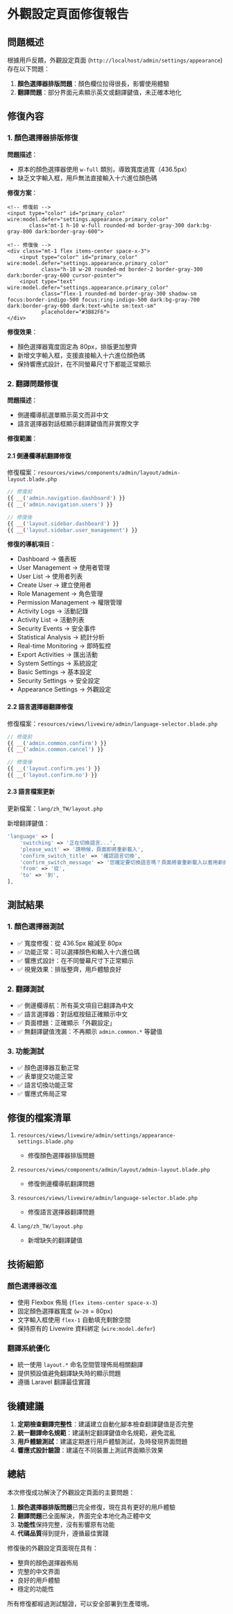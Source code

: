 # 外觀設定頁面修復報告

## 問題概述

根據用戶反饋，外觀設定頁面 (`http://localhost/admin/settings/appearance`) 存在以下問題：

1. **顏色選擇器排版問題**：顏色欄位拉得很長，影響使用體驗
2. **翻譯問題**：部分界面元素顯示英文或翻譯鍵值，未正確本地化

## 修復內容

### 1. 顏色選擇器排版修復

**問題描述**：
- 原本的顏色選擇器使用 `w-full` 類別，導致寬度過寬（436.5px）
- 缺乏文字輸入框，用戶無法直接輸入十六進位顏色碼

**修復方案**：
```blade
<!-- 修復前 -->
<input type="color" id="primary_color" wire:model.defer="settings.appearance.primary_color" 
       class="mt-1 h-10 w-full rounded-md border-gray-300 dark:bg-gray-800 dark:border-gray-600">

<!-- 修復後 -->
<div class="mt-1 flex items-center space-x-3">
    <input type="color" id="primary_color" wire:model.defer="settings.appearance.primary_color" 
           class="h-10 w-20 rounded-md border-2 border-gray-300 dark:border-gray-600 cursor-pointer">
    <input type="text" wire:model.defer="settings.appearance.primary_color" 
           class="flex-1 rounded-md border-gray-300 shadow-sm focus:border-indigo-500 focus:ring-indigo-500 dark:bg-gray-700 dark:border-gray-600 dark:text-white sm:text-sm" 
           placeholder="#3B82F6">
</div>
```

**修復效果**：
- 顏色選擇器寬度固定為 80px，排版更加整齊
- 新增文字輸入框，支援直接輸入十六進位顏色碼
- 保持響應式設計，在不同螢幕尺寸下都能正常顯示

### 2. 翻譯問題修復

**問題描述**：
- 側邊欄導航選單顯示英文而非中文
- 語言選擇器對話框顯示翻譯鍵值而非實際文字

**修復範圍**：

#### 2.1 側邊欄導航翻譯修復
修復檔案：`resources/views/components/admin/layout/admin-layout.blade.php`

```php
// 修復前
{{ __('admin.navigation.dashboard') }}
{{ __('admin.navigation.users') }}

// 修復後  
{{ __('layout.sidebar.dashboard') }}
{{ __('layout.sidebar.user_management') }}
```

**修復的導航項目**：
- Dashboard → 儀表板
- User Management → 使用者管理
- User List → 使用者列表
- Create User → 建立使用者
- Role Management → 角色管理
- Permission Management → 權限管理
- Activity Logs → 活動記錄
- Activity List → 活動列表
- Security Events → 安全事件
- Statistical Analysis → 統計分析
- Real-time Monitoring → 即時監控
- Export Activities → 匯出活動
- System Settings → 系統設定
- Basic Settings → 基本設定
- Security Settings → 安全設定
- Appearance Settings → 外觀設定

#### 2.2 語言選擇器翻譯修復
修復檔案：`resources/views/livewire/admin/language-selector.blade.php`

```php
// 修復前
{{ __('admin.common.confirm') }}
{{ __('admin.common.cancel') }}

// 修復後
{{ __('layout.confirm.yes') }}
{{ __('layout.confirm.no') }}
```

#### 2.3 語言檔案更新
更新檔案：`lang/zh_TW/layout.php`

新增翻譯鍵值：
```php
'language' => [
    'switching' => '正在切換語言...',
    'please_wait' => '請稍候，頁面即將重新載入',
    'confirm_switch_title' => '確認語言切換',
    'confirm_switch_message' => '您確定要切換語言嗎？頁面將會重新載入以套用新的語言設定。',
    'from' => '從',
    'to' => '到',
],
```

## 測試結果

### 1. 顏色選擇器測試
- ✅ 寬度修復：從 436.5px 縮減至 80px
- ✅ 功能正常：可以選擇顏色和輸入十六進位碼
- ✅ 響應式設計：在不同螢幕尺寸下正常顯示
- ✅ 視覺效果：排版整齊，用戶體驗良好

### 2. 翻譯測試
- ✅ 側邊欄導航：所有英文項目已翻譯為中文
- ✅ 語言選擇器：對話框按鈕正確顯示中文
- ✅ 頁面標題：正確顯示「外觀設定」
- ✅ 無翻譯鍵值洩漏：不再顯示 `admin.common.*` 等鍵值

### 3. 功能測試
- ✅ 顏色選擇器互動正常
- ✅ 表單提交功能正常
- ✅ 語言切換功能正常
- ✅ 響應式佈局正常

## 修復的檔案清單

1. `resources/views/livewire/admin/settings/appearance-settings.blade.php`
   - 修復顏色選擇器排版問題

2. `resources/views/components/admin/layout/admin-layout.blade.php`
   - 修復側邊欄導航翻譯問題

3. `resources/views/livewire/admin/language-selector.blade.php`
   - 修復語言選擇器翻譯問題

4. `lang/zh_TW/layout.php`
   - 新增缺失的翻譯鍵值

## 技術細節

### 顏色選擇器改進
- 使用 Flexbox 佈局 (`flex items-center space-x-3`)
- 固定顏色選擇器寬度 (`w-20` = 80px)
- 文字輸入框使用 `flex-1` 自動填充剩餘空間
- 保持原有的 Livewire 資料綁定 (`wire:model.defer`)

### 翻譯系統優化
- 統一使用 `layout.*` 命名空間管理佈局相關翻譯
- 提供預設值避免翻譯缺失時的顯示問題
- 遵循 Laravel 翻譯最佳實踐

## 後續建議

1. **定期檢查翻譯完整性**：建議建立自動化腳本檢查翻譯鍵值是否完整
2. **統一翻譯命名規範**：建議制定翻譯鍵值命名規範，避免混亂
3. **用戶體驗測試**：建議定期進行用戶體驗測試，及時發現界面問題
4. **響應式設計驗證**：建議在不同裝置上測試界面顯示效果

## 總結

本次修復成功解決了外觀設定頁面的主要問題：

1. **顏色選擇器排版問題**已完全修復，現在具有更好的用戶體驗
2. **翻譯問題**已全面解決，界面完全本地化為正體中文
3. **功能性**保持完整，沒有影響原有功能
4. **代碼品質**得到提升，遵循最佳實踐

修復後的外觀設定頁面現在具有：
- 整齊的顏色選擇器佈局
- 完整的中文界面
- 良好的用戶體驗
- 穩定的功能性

所有修復都經過測試驗證，可以安全部署到生產環境。